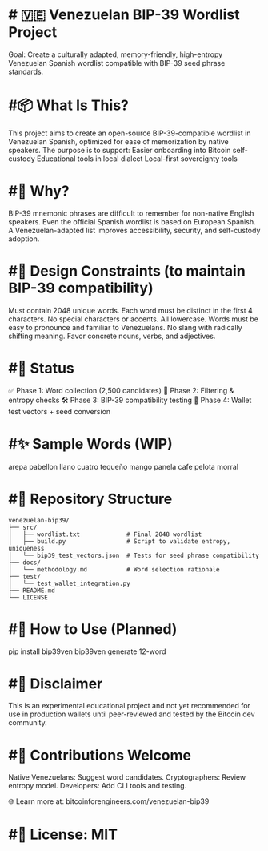  # # 🇻🇪 Venezuelan BIP-39 Wordlist Project

Goal: Create a culturally adapted, memory-friendly, high-entropy Venezuelan Spanish wordlist compatible with BIP-39 seed phrase standards.

 # #📦 What Is This?

This project aims to create an open-source BIP-39-compatible wordlist in Venezuelan Spanish, optimized for ease of memorization by native speakers. The purpose is to support:
Easier onboarding into Bitcoin self-custody
Educational tools in local dialect
Local-first sovereignty tools

 # #🧠 Why?

BIP-39 mnemonic phrases are difficult to remember for non-native English speakers.
Even the official Spanish wordlist is based on European Spanish.
A Venezuelan-adapted list improves accessibility, security, and self-custody adoption.

 # #📐 Design Constraints (to maintain BIP-39 compatibility)

Must contain 2048 unique words.
Each word must be distinct in the first 4 characters.
No special characters or accents.
All lowercase.
Words must be easy to pronounce and familiar to Venezuelans.
No slang with radically shifting meaning.
Favor concrete nouns, verbs, and adjectives.

 # #🔄 Status

✅ Phase 1: Word collection (2,500 candidates)
🔄 Phase 2: Filtering & entropy checks
🛠️ Phase 3: BIP-39 compatibility testing
🧪 Phase 4: Wallet test vectors + seed conversion

 # #✨ Sample Words (WIP)

arepa
pabellon
llano
cuatro
tequeño
mango
panela
cafe
pelota
morral

 # #📁 Repository Structure
```
venezuelan-bip39/
├── src/
│   ├── wordlist.txt             # Final 2048 wordlist
│   ├── build.py                 # Script to validate entropy, uniqueness
│   └── bip39_test_vectors.json  # Tests for seed phrase compatibility
├── docs/
│   └── methodology.md           # Word selection rationale
├── test/
│   └── test_wallet_integration.py
├── README.md
└── LICENSE
```
 # #🔐 How to Use (Planned)

pip install bip39ven
bip39ven generate 12-word

 # #🚨 Disclaimer

This is an experimental educational project and not yet recommended for use in production wallets until peer-reviewed and tested by the Bitcoin dev community.

 # #🤝 Contributions Welcome

Native Venezuelans: Suggest word candidates.
Cryptographers: Review entropy model.
Developers: Add CLI tools and testing.

🌐 Learn more at: bitcoinforengineers.com/venezuelan-bip39

 # #📜 License: MIT

